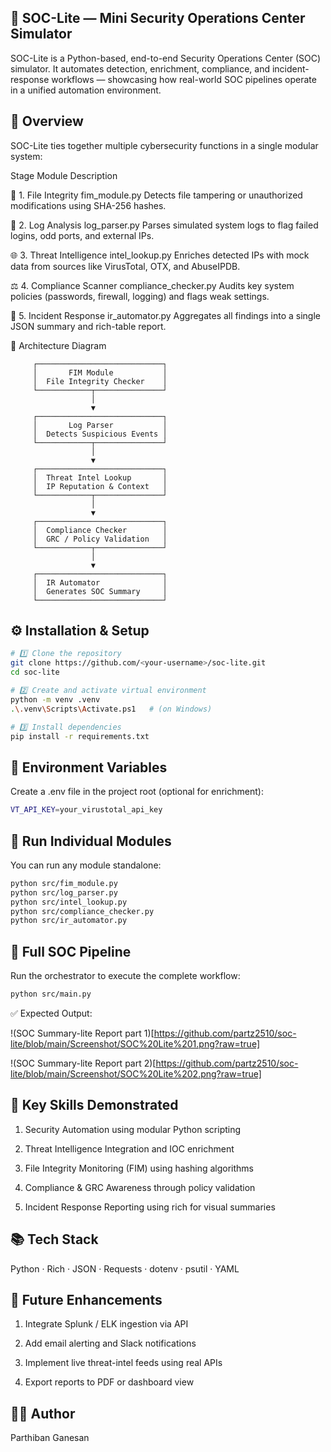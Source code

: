 ## 📘 SOC-Lite — Mini Security Operations Center Simulator

SOC-Lite is a Python-based, end-to-end Security Operations Center (SOC) simulator.
It automates detection, enrichment, compliance, and incident-response workflows —
showcasing how real-world SOC pipelines operate in a unified automation environment.

## 🧭 Overview

SOC-Lite ties together multiple cybersecurity functions in a single modular system:

Stage	Module	Description

🧩 1. File Integrity	fim_module.py	Detects file tampering or unauthorized modifications using SHA-256 hashes.

🧠 2. Log Analysis	log_parser.py	Parses simulated system logs to flag failed logins, odd ports, and external IPs.

🌐 3. Threat Intelligence	intel_lookup.py	Enriches detected IPs with mock data from sources like VirusTotal, OTX, and AbuseIPDB.

⚖️ 4. Compliance Scanner	compliance_checker.py	Audits key system policies (passwords, firewall, logging) and flags weak settings.

🚨 5. Incident Response	ir_automator.py	Aggregates all findings into a single JSON summary and rich-table report.

🧠 Architecture Diagram

         ┌────────────────────────────┐
         │       FIM Module           │
         │  File Integrity Checker    │
         └────────────┬───────────────┘
                      │
                      ▼
         ┌────────────────────────────┐
         │       Log Parser           │
         │  Detects Suspicious Events │
         └────────────┬───────────────┘
                      │
                      ▼
         ┌────────────────────────────┐
         │  Threat Intel Lookup       │
         │  IP Reputation & Context   │
         └────────────┬───────────────┘
                      │
                      ▼
         ┌────────────────────────────┐
         │  Compliance Checker        │
         │  GRC / Policy Validation   │
         └────────────┬───────────────┘
                      │
                      ▼
         ┌────────────────────────────┐
         │  IR Automator              │
         │  Generates SOC Summary     │
         └────────────────────────────┘

## ⚙️ Installation & Setup
``` bash
# 1️⃣ Clone the repository
git clone https://github.com/<your-username>/soc-lite.git
cd soc-lite

# 2️⃣ Create and activate virtual environment
python -m venv .venv
.\.venv\Scripts\Activate.ps1   # (on Windows)

# 3️⃣ Install dependencies
pip install -r requirements.txt
```

## 🔑 Environment Variables

Create a .env file in the project root (optional for enrichment):

```bash
VT_API_KEY=your_virustotal_api_key
```

## 🧩 Run Individual Modules

You can run any module standalone:
``` bash
python src/fim_module.py
python src/log_parser.py
python src/intel_lookup.py
python src/compliance_checker.py
python src/ir_automator.py
```

## 🧠 Full SOC Pipeline

Run the orchestrator to execute the complete workflow:

```bash
python src/main.py
```


✅ Expected Output:

!(SOC Summary-lite Report part 1)[https://github.com/partz2510/soc-lite/blob/main/Screenshot/SOC%20Lite%201.png?raw=true]


!(SOC Summary-lite Report part 2)[https://github.com/partz2510/soc-lite/blob/main/Screenshot/SOC%20Lite%202.png?raw=true]





## 🚀 Key Skills Demonstrated

1. Security Automation using modular Python scripting

2. Threat Intelligence Integration and IOC enrichment

3. File Integrity Monitoring (FIM) using hashing algorithms

4. Compliance & GRC Awareness through policy validation

5. Incident Response Reporting using rich for visual summaries


## 📚 Tech Stack

Python · Rich · JSON · Requests · dotenv · psutil · YAML

## 🧩 Future Enhancements

1. Integrate Splunk / ELK ingestion via API

2. Add email alerting and Slack notifications

3. Implement live threat-intel feeds using real APIs

4. Export reports to PDF or dashboard view

## 👨‍💻 Author

Parthiban Ganesan




